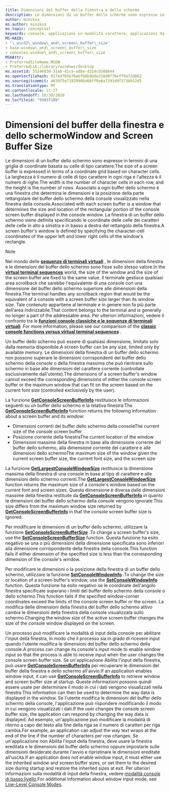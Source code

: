 ```yaml
---
title: Dimensioni del buffer della finestra e dello schermo
description: Le dimensioni di un buffer dello schermo sono espresse in termini di una griglia di coordinate basata su celle di tipo carattere.
author: miniksa
ms.author: miniksa
ms.topic: conceptual
keywords: console, applicazioni in modalità carattere, applicazioni da riga di comando, applicazioni di terminale, api della console
MS-HAID:
- '\_win32\_window\_and\_screen\_buffer\_size'
- base.window\_and\_screen\_buffer\_size
- consoles.window\_and\_screen\_buffer\_size
MSHAttr:
- PreferredSiteName:MSDN
- PreferredLib:/library/windows/desktop
ms.assetid: 55246039-31eb-41ca-ad8e-d314cb508644
ms.openlocfilehash: 91fed765b76ebfb8b9dde318d8f76eff9a72d862
ms.sourcegitcommit: 463975e71920908a6bff9a6a7291ddf3736652d5
ms.translationtype: MT
ms.contentlocale: it-IT
ms.lasthandoff: 10/30/2020
ms.locfileid: "93037109"
---
```

# <a name="window-and-screen-buffer-size"></a><span data-ttu-id="33512-104">Dimensioni del buffer della finestra e dello schermo</span><span class="sxs-lookup"><span data-stu-id="33512-104">Window and Screen Buffer Size</span></span>

<span data-ttu-id="33512-105">Le dimensioni di un buffer dello schermo sono espresse in termini di una griglia di coordinate basata su celle di tipo carattere.</span><span class="sxs-lookup"><span data-stu-id="33512-105">The size of a screen buffer is expressed in terms of a coordinate grid based on character cells.</span></span> <span data-ttu-id="33512-106">La larghezza è il numero di celle di tipo carattere in ogni riga e l'altezza è il numero di righe.</span><span class="sxs-lookup"><span data-stu-id="33512-106">The width is the number of character cells in each row, and the height is the number of rows.</span></span> <span data-ttu-id="33512-107">Associato a ogni buffer dello schermo è una finestra che determina le dimensioni e la posizione della parte rettangolare del buffer dello schermo della console visualizzato nella finestra della console.</span><span class="sxs-lookup"><span data-stu-id="33512-107">Associated with each screen buffer is a window that determines the size and location of the rectangular portion of the console screen buffer displayed in the console window.</span></span> <span data-ttu-id="33512-108">La finestra di un buffer dello schermo viene definita specificando le coordinate delle celle dei caratteri delle celle in alto a sinistra e in basso a destra del rettangolo della finestra.</span><span class="sxs-lookup"><span data-stu-id="33512-108">A screen buffer's window is defined by specifying the character-cell coordinates of the upper left and lower right cells of the window's rectangle.</span></span>

> [!NOTE]
> <span data-ttu-id="33512-109">Nel mondo delle **[sequenze di terminali virtuali](console-virtual-terminal-sequences.md)** , le dimensioni della finestra e le dimensioni del buffer dello schermo sono fisse sullo stesso valore.</span><span class="sxs-lookup"><span data-stu-id="33512-109">In the **[virtual terminal sequences](console-virtual-terminal-sequences.md)** world, the size of the window and the size of the screen buffer are fixed to the same value.</span></span> <span data-ttu-id="33512-110">Il terminale gestisce qualsiasi area scrollback che sarebbe l'equivalente di una console con una dimensione del buffer dello schermo superiore alle dimensioni della finestra.</span><span class="sxs-lookup"><span data-stu-id="33512-110">The terminal handles any scrollback region that would be the equivalent of a console with a screen buffer size larger than its window size.</span></span> <span data-ttu-id="33512-111">Tale contenuto appartiene al terminale e in genere non fa più parte dell'area indirizzabile.</span><span class="sxs-lookup"><span data-stu-id="33512-111">That content belongs to the terminal and is generally no longer a part of the addressable area.</span></span> <span data-ttu-id="33512-112">Per ulteriori informazioni, vedere il confronto tra le **[funzioni console classiche e le sequenze di terminali virtuali](classic-vs-vt.md)** .</span><span class="sxs-lookup"><span data-stu-id="33512-112">For more information, please see our comparison of the **[classic console functions versus virtual terminal sequences](classic-vs-vt.md)** .</span></span>

<span data-ttu-id="33512-113">Un buffer dello schermo può essere di qualsiasi dimensione, limitato solo dalla memoria disponibile.</span><span class="sxs-lookup"><span data-stu-id="33512-113">A screen buffer can be any size, limited only by available memory.</span></span> <span data-ttu-id="33512-114">Le dimensioni della finestra di un buffer dello schermo non possono superare le dimensioni corrispondenti del buffer dello schermo della console o della finestra massima che può rientrare sullo schermo in base alle dimensioni del carattere corrente (controllate esclusivamente dall'utente).</span><span class="sxs-lookup"><span data-stu-id="33512-114">The dimensions of a screen buffer's window cannot exceed the corresponding dimensions of either the console screen buffer or the maximum window that can fit on the screen based on the current font size (controlled exclusively by the user).</span></span>

<span data-ttu-id="33512-115">La funzione [**GetConsoleScreenBufferInfo**](getconsolescreenbufferinfo.md) restituisce le informazioni seguenti su un buffer dello schermo e la relativa finestra:</span><span class="sxs-lookup"><span data-stu-id="33512-115">The [**GetConsoleScreenBufferInfo**](getconsolescreenbufferinfo.md) function returns the following information about a screen buffer and its window:</span></span>

- <span data-ttu-id="33512-116">Dimensioni correnti del buffer dello schermo della console</span><span class="sxs-lookup"><span data-stu-id="33512-116">The current size of the console screen buffer</span></span>
- <span data-ttu-id="33512-117">Posizione corrente della finestra</span><span class="sxs-lookup"><span data-stu-id="33512-117">The current location of the window</span></span>
- <span data-ttu-id="33512-118">Dimensioni massime della finestra in base alla dimensione corrente del buffer dello schermo, alla dimensione corrente del carattere e alle dimensioni dello schermo</span><span class="sxs-lookup"><span data-stu-id="33512-118">The maximum size of the window given the current screen buffer size, the current font size, and the screen size</span></span>

<span data-ttu-id="33512-119">La funzione [**GetLargestConsoleWindowSize**](getlargestconsolewindowsize.md) restituisce la dimensione massima della finestra di una console in base al tipo di carattere e alle dimensioni dello schermo correnti.</span><span class="sxs-lookup"><span data-stu-id="33512-119">The [**GetLargestConsoleWindowSize**](getlargestconsolewindowsize.md) function returns the maximum size of a console's window based on the current font and screen sizes.</span></span> <span data-ttu-id="33512-120">Questa dimensione è diversa dalle dimensioni massime della finestra restituite da [**GetConsoleScreenBufferInfo**](getconsolescreenbufferinfo.md) in quanto le dimensioni del buffer dello schermo della console vengono ignorate.</span><span class="sxs-lookup"><span data-stu-id="33512-120">This size differs from the maximum window size returned by [**GetConsoleScreenBufferInfo**](getconsolescreenbufferinfo.md) in that the console screen buffer size is ignored.</span></span>

<span data-ttu-id="33512-121">Per modificare le dimensioni di un buffer dello schermo, utilizzare la funzione [**SetConsoleScreenBufferSize**](setconsolescreenbuffersize.md) .</span><span class="sxs-lookup"><span data-stu-id="33512-121">To change a screen buffer's size, use the [**SetConsoleScreenBufferSize**](setconsolescreenbuffersize.md) function.</span></span> <span data-ttu-id="33512-122">Questa funzione ha esito negativo se una o più dimensioni della dimensione specificata sono inferiori alla dimensione corrispondente della finestra della console.</span><span class="sxs-lookup"><span data-stu-id="33512-122">This function fails if either dimension of the specified size is less than the corresponding dimension of the console's window.</span></span>

<span data-ttu-id="33512-123">Per modificare le dimensioni o la posizione della finestra di un buffer dello schermo, utilizzare la funzione [**SetConsoleWindowInfo**](setconsolewindowinfo.md) .</span><span class="sxs-lookup"><span data-stu-id="33512-123">To change the size or location of a screen buffer's window, use the [**SetConsoleWindowInfo**](setconsolewindowinfo.md) function.</span></span> <span data-ttu-id="33512-124">Questa funzione ha esito negativo se le coordinate dell'angolo finestra specificate superano i limiti del buffer dello schermo della console o dello schermo.</span><span class="sxs-lookup"><span data-stu-id="33512-124">This function fails if the specified window-corner coordinates exceed the limits of the console screen buffer or the screen.</span></span> <span data-ttu-id="33512-125">La modifica delle dimensioni della finestra del buffer dello schermo attivo cambia le dimensioni della finestra della console visualizzata sullo schermo.</span><span class="sxs-lookup"><span data-stu-id="33512-125">Changing the window size of the active screen buffer changes the size of the console window displayed on the screen.</span></span>

<span data-ttu-id="33512-126">Un processo può modificare la modalità di input della console per abilitare l'input della finestra, in modo che il processo sia in grado di ricevere input quando l'utente modifica le dimensioni del buffer dello schermo della console.</span><span class="sxs-lookup"><span data-stu-id="33512-126">A process can change its console's input mode to enable window input so that the process is able to receive input when the user changes the console screen buffer size.</span></span> <span data-ttu-id="33512-127">Se un'applicazione Abilita l'input della finestra, può usare [**GetConsoleScreenBufferInfo**](getconsolescreenbufferinfo.md) per recuperare le dimensioni del buffer della finestra e dello schermo all'avvio.</span><span class="sxs-lookup"><span data-stu-id="33512-127">If an application enables window input, it can use [**GetConsoleScreenBufferInfo**](getconsolescreenbufferinfo.md) to retrieve window and screen buffer size at startup.</span></span> <span data-ttu-id="33512-128">Queste informazioni possono quindi essere usate per determinare il modo in cui i dati vengono visualizzati nella finestra.</span><span class="sxs-lookup"><span data-stu-id="33512-128">This information can then be used to determine the way data is displayed in the window.</span></span> <span data-ttu-id="33512-129">Se l'utente modifica le dimensioni del buffer dello schermo della console, l'applicazione può rispondere modificando il modo in cui vengono visualizzati i dati.</span><span class="sxs-lookup"><span data-stu-id="33512-129">If the user changes the console screen buffer size, the application can respond by changing the way data is displayed.</span></span> <span data-ttu-id="33512-130">Ad esempio, un'applicazione può modificare la modalità di ritorno a capo del testo alla fine della riga se il numero di caratteri per riga cambia.</span><span class="sxs-lookup"><span data-stu-id="33512-130">For example, an application can adjust the way text wraps at the end of the line if the number of characters per row changes.</span></span> <span data-ttu-id="33512-131">Se un'applicazione non Abilita l'input della finestra, deve usare la finestra ereditata e le dimensioni del buffer dello schermo oppure impostarle sulle dimensioni desiderate durante l'avvio e ripristinare le dimensioni ereditate all'uscita.</span><span class="sxs-lookup"><span data-stu-id="33512-131">If an application does not enable window input, it must either use the inherited window and screen buffer sizes, or set them to the desired size during startup and restore the inherited sizes at exit.</span></span> <span data-ttu-id="33512-132">Per ulteriori informazioni sulla modalità di input della finestra, vedere [modalità console di basso livello](low-level-console-modes.md).</span><span class="sxs-lookup"><span data-stu-id="33512-132">For additional information about window input mode, see [Low-Level Console Modes](low-level-console-modes.md).</span></span>
